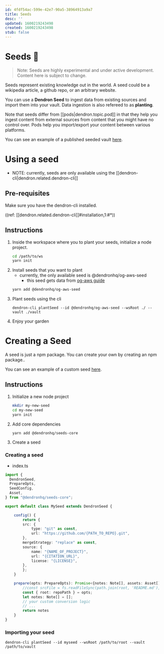 ```yaml
---
id: 4fdf54ac-599e-42e7-90a5-38964913a9a7
title: Seeds
desc: ''
updated: 1600219243498
created: 1600219243498
stub: false
---
```


# Seeds 🚧

> Note: Seeds are highly experimental and under active development. Content here is subject to change.

Seeds represent existing knowledge out in the world. A seed could be a wikipedia article, a github repo, or an arbitrary website. 


You can use a **Dendron Seed** to ingest data from existing sources and import them into your vault. Data ingestion is also refereed to as **planting**.

Note that seeds differ from [[pods|dendron.topic.pod]] in that they help you ingest content from external sources from content that you might have no control over. Pods help you import/export your content between various platforms.

You can see an example of a published seeded vault [here](https://aws.dendron.so/).

# Using a seed

- NOTE: currently, seeds are only available using the [[dendron-cli|dendron.related.dendron-cli]]

## Pre-requisites

Make sure you have the dendron-cli installed.

((ref: [[dendron.related.dendron-cli]]#installation,1:#*))

## Instructions
1. Inside the workspace where you to plant your seeds, initialize a node project.
    ```sh
    cd /path/to/ws
    yarn init
    ```
1. Install seeds that you want to plant
    - currently, the only available seed is @dendronhq/og-aws-seed
        - this seed gets data from [og-aws guide](https://github.com/open-guides/og-aws)
    ```sh
    yarn add @dendronhq/og-aws-seed
    ```
1. Plant seeds using the cli
    ```
    dendron-cli plantSeed --id @dendronhq/og-aws-seed --wsRoot ./ --vault ./vault
    ```
1. Enjoy your garden

# Creating a Seed

A seed is just a npm package. You can create your own by creating an npm package..

You can see an example of a custom seed [here](https://github.com/dendronhq/seeds.aws/tree/master/packages/og-aws-seed).

## Instructions
1. Initialize a new node project
    ```sh
    mkdir my-new-seed
    cd my-new-seed
    yarn init
    ```
1. Add core dependencies
    ```sh
    yarn add @dendronhq/seeds-core
    ```
1. Create a seed

### Creating a seed


- index.ts
```ts
import {
  DendronSeed,
  PrepareOpts,
  SeedConfig,
  Asset,
} from "@dendronhq/seeds-core";

export default class MySeed extends DendronSeed {

    config() {
        return {
        src: {
            type: "git" as const,
            url: "https://github.com/{PATH_TO_REPO}.git",
        },
        mergeStrategy: "replace" as const,
        source: {
            name: "{NAME_OF_PROJECT}",
            url: "{CITATION_URL}",
            license: "{LICENSE}",
        },
        };
    }

    prepare(opts: PrepareOpts): Promise<{notes: Note[], assets: Asset[]}> {
        //const srcFile = fs.readFileSync(path.join(root, 'README.md'), { encoding: "utf8" });
        const { root: repoPath } = opts;
        let notes: Note[] = [];
        // your custom conversion logic
        // ...
        return notes
    }
}
```

### Importing your seed

```
dendron-cli plantSeed --id myseed --wsRoot /path/to/root --vault /path/to/vault
```
